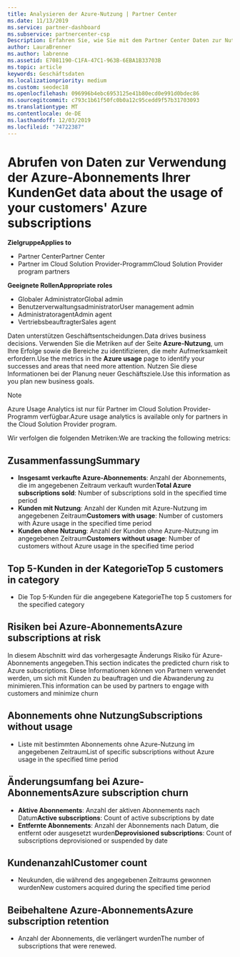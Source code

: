 ```yaml
---
title: Analysieren der Azure-Nutzung | Partner Center
ms.date: 11/13/2019
ms.service: partner-dashboard
ms.subservice: partnercenter-csp
Description: Erfahren Sie, wie Sie mit dem Partner Center Daten zur Nutzung der Azure-Abonnements ihrer Kunden erhalten.
author: LauraBrenner
ms.author: labrenne
ms.assetid: E7081190-C1FA-47C1-963B-6EBA1B33703B
ms.topic: article
keywords: Geschäftsdaten
ms.localizationpriority: medium
ms.custom: seodec18
ms.openlocfilehash: 096996b4ebc6953125e41b80ecd0e991d0bdec86
ms.sourcegitcommit: c793c1b61f50fc0b0a12c95cedd9f57b31703093
ms.translationtype: MT
ms.contentlocale: de-DE
ms.lasthandoff: 12/03/2019
ms.locfileid: "74722387"
---
```

# <a name="get-data-about-the-usage-of-your-customers-azure-subscriptions"></a><span data-ttu-id="b6c61-104">Abrufen von Daten zur Verwendung der Azure-Abonnements Ihrer Kunden</span><span class="sxs-lookup"><span data-stu-id="b6c61-104">Get data about the usage of your customers' Azure subscriptions</span></span>

<span data-ttu-id="b6c61-105">**Zielgruppe**</span><span class="sxs-lookup"><span data-stu-id="b6c61-105">**Applies to**</span></span>

- <span data-ttu-id="b6c61-106">Partner Center</span><span class="sxs-lookup"><span data-stu-id="b6c61-106">Partner Center</span></span>
- <span data-ttu-id="b6c61-107">Partner im Cloud Solution Provider-Programm</span><span class="sxs-lookup"><span data-stu-id="b6c61-107">Cloud Solution Provider program partners</span></span>

<span data-ttu-id="b6c61-108">**Geeignete Rollen**</span><span class="sxs-lookup"><span data-stu-id="b6c61-108">**Appropriate roles**</span></span>

- <span data-ttu-id="b6c61-109">Globaler Administrator</span><span class="sxs-lookup"><span data-stu-id="b6c61-109">Global admin</span></span>
- <span data-ttu-id="b6c61-110">Benutzerverwaltungsadministrator</span><span class="sxs-lookup"><span data-stu-id="b6c61-110">User management admin</span></span>
- <span data-ttu-id="b6c61-111">Administratoragent</span><span class="sxs-lookup"><span data-stu-id="b6c61-111">Admin agent</span></span>
- <span data-ttu-id="b6c61-112">Vertriebsbeauftragter</span><span class="sxs-lookup"><span data-stu-id="b6c61-112">Sales agent</span></span>

<span data-ttu-id="b6c61-113">Daten unterstützen Geschäftsentscheidungen.</span><span class="sxs-lookup"><span data-stu-id="b6c61-113">Data drives business decisions.</span></span> <span data-ttu-id="b6c61-114">Verwenden Sie die Metriken auf der Seite **Azure-Nutzung**, um Ihre Erfolge sowie die Bereiche zu identifizieren, die mehr Aufmerksamkeit erfordern.</span><span class="sxs-lookup"><span data-stu-id="b6c61-114">Use the metrics in the **Azure usage** page to identify your successes and areas that need more attention.</span></span> <span data-ttu-id="b6c61-115">Nutzen Sie diese Informationen bei der Planung neuer Geschäftsziele.</span><span class="sxs-lookup"><span data-stu-id="b6c61-115">Use this information as you plan new business goals.</span></span>

> [!NOTE]
> <span data-ttu-id="b6c61-116">Azure Usage Analytics ist nur für Partner im Cloud Solution Provider-Programm verfügbar.</span><span class="sxs-lookup"><span data-stu-id="b6c61-116">Azure usage analytics is available only for partners in the Cloud Solution Provider program.</span></span>

<span data-ttu-id="b6c61-117">Wir verfolgen die folgenden Metriken:</span><span class="sxs-lookup"><span data-stu-id="b6c61-117">We are tracking the following metrics:</span></span>

## <a name="summary"></a><span data-ttu-id="b6c61-118">Zusammenfassung</span><span class="sxs-lookup"><span data-stu-id="b6c61-118">Summary</span></span>

- <span data-ttu-id="b6c61-119">**Insgesamt verkaufte Azure-Abonnements**: Anzahl der Abonnements, die im angegebenen Zeitraum verkauft wurden</span><span class="sxs-lookup"><span data-stu-id="b6c61-119">**Total Azure subscriptions sold**: Number of subscriptions sold in the specified time period</span></span>  
- <span data-ttu-id="b6c61-120">**Kunden mit Nutzung**: Anzahl der Kunden mit Azure-Nutzung im angegebenen Zeitraum</span><span class="sxs-lookup"><span data-stu-id="b6c61-120">**Customers with usage**: Number of customers with Azure usage in the specified time period</span></span>  
- <span data-ttu-id="b6c61-121">**Kunden ohne Nutzung**: Anzahl der Kunden ohne Azure-Nutzung im angegebenen Zeitraum</span><span class="sxs-lookup"><span data-stu-id="b6c61-121">**Customers without usage**: Number of customers without Azure usage in the specified time period</span></span>  

## <a name="top-5-customers-in-category"></a><span data-ttu-id="b6c61-122">Top 5-Kunden in der Kategorie</span><span class="sxs-lookup"><span data-stu-id="b6c61-122">Top 5 customers in category</span></span>

- <span data-ttu-id="b6c61-123">Die Top 5-Kunden für die angegebene Kategorie</span><span class="sxs-lookup"><span data-stu-id="b6c61-123">The top 5 customers for the specified category</span></span>  

## <a name="azure-subscriptions-at-risk"></a><span data-ttu-id="b6c61-124">Risiken bei Azure-Abonnements</span><span class="sxs-lookup"><span data-stu-id="b6c61-124">Azure subscriptions at risk</span></span>

<span data-ttu-id="b6c61-125">In diesem Abschnitt wird das vorhergesagte Änderungs Risiko für Azure-Abonnements angegeben.</span><span class="sxs-lookup"><span data-stu-id="b6c61-125">This section indicates the predicted churn risk to Azure subscriptions.</span></span> <span data-ttu-id="b6c61-126">Diese Informationen können von Partnern verwendet werden, um sich mit Kunden zu beauftragen und die Abwanderung zu minimieren.</span><span class="sxs-lookup"><span data-stu-id="b6c61-126">This information can be used by partners to engage with customers and minimize churn</span></span>

## <a name="subscriptions-without-usage"></a><span data-ttu-id="b6c61-127">Abonnements ohne Nutzung</span><span class="sxs-lookup"><span data-stu-id="b6c61-127">Subscriptions without usage</span></span>

- <span data-ttu-id="b6c61-128">Liste mit bestimmten Abonnements ohne Azure-Nutzung im angegebenen Zeitraum</span><span class="sxs-lookup"><span data-stu-id="b6c61-128">List of specific subscriptions without Azure usage in the specified time period</span></span>  

## <a name="azure-subscription-churn"></a><span data-ttu-id="b6c61-129">Änderungsumfang bei Azure-Abonnements</span><span class="sxs-lookup"><span data-stu-id="b6c61-129">Azure subscription churn</span></span>

- <span data-ttu-id="b6c61-130">**Aktive Abonnements**: Anzahl der aktiven Abonnements nach Datum</span><span class="sxs-lookup"><span data-stu-id="b6c61-130">**Active subscriptions**: Count of active subscriptions by date</span></span>  
- <span data-ttu-id="b6c61-131">**Entfernte Abonnements**: Anzahl der Abonnements nach Datum, die entfernt oder ausgesetzt wurden</span><span class="sxs-lookup"><span data-stu-id="b6c61-131">**Deprovisioned subscriptions**: Count of subscriptions deprovisioned or suspended by date</span></span>  

## <a name="customer-count"></a><span data-ttu-id="b6c61-132">Kundenanzahl</span><span class="sxs-lookup"><span data-stu-id="b6c61-132">Customer count</span></span>

- <span data-ttu-id="b6c61-133">Neukunden, die während des angegebenen Zeitraums gewonnen wurden</span><span class="sxs-lookup"><span data-stu-id="b6c61-133">New customers acquired during the specified time period</span></span>  

## <a name="azure-subscription-retention"></a><span data-ttu-id="b6c61-134">Beibehaltene Azure-Abonnements</span><span class="sxs-lookup"><span data-stu-id="b6c61-134">Azure subscription retention</span></span>

- <span data-ttu-id="b6c61-135">Anzahl der Abonnements, die verlängert wurden</span><span class="sxs-lookup"><span data-stu-id="b6c61-135">The number of subscriptions that were renewed.</span></span>
